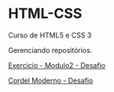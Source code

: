 # HTML-CSS
 Curso de HTML5 e CSS 3

Gerenciando repositórios.

<a href="https://acmfeira.github.io/HTML-CSS/modulo%202/desafio/android.html" target="_blank">Exercicio - Modulo2 - Desafio</a>

<a href="https://acmfeira.github.io/HTML-CSS/desafios/d-012/my-desafio/index.html" 
target="_blank">Cordel Moderno - Desafio</a>

